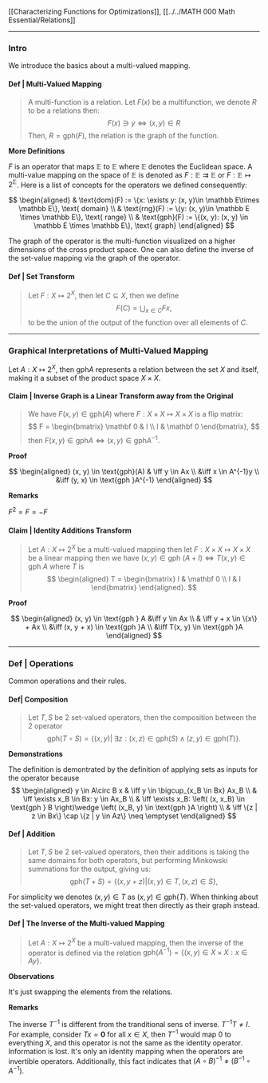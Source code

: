 [[Characterizing Functions for Optimizations]], 
[[../../MATH 000 Math Essential/Relations]]

---
### **Intro**

We introduce the basics about a multi-valued mapping. 

#### **Def | Multi-Valued Mapping**

> A multi-function is a relation. 
> Let $F(x)$ be a multifunction, we denote $R$ to be a relations then: 
> $$
> F(x) \ni y \iff (x, y)\in R
> $$
> Then, $R = \text{gph}(F)$, the relation is the graph of the function. 

**More Definitions**

$F$ is an operator that maps $\mathbb E$ to $\mathbb E$ where $\mathbb E$ denotes the Euclidean space. 
A multi-value mapping on the space of $\mathbb E$ is denoted as $F: \mathbb E\rightrightarrows\mathbb E$ or $F: \mathbb E \mapsto 2^{\mathbb E}$. 
Here is a list of concepts for the operators we defined consequently: 

$$
\begin{aligned}
    & \text{dom}(F) := \{x: \exists y: (x, y)\in \mathbb E\times \mathbb E\}, \text{ domain}
    \\
    & \text{rng}(F) := \{y: (x, y)\in \mathbb E \times \mathbb E\}, \text{ range}
    \\
    & \text{gph}(F) := \{(x, y): (x, y) \in \mathbb E \times \mathbb E\}, \text{ graph}
\end{aligned}
$$

The graph of the operator is the multi-function visualized on a higher dimensions of the cross product space. 
One can also define the inverse of the set-value mapping via the graph of the operator. 


#### **Def | Set Transform**

> Let $F: X \mapsto 2^X$, then let $C\subseteq X$, then we define 
> $$
>   F(C) = \bigcup_{x\in C} Fx, 
> $$
> to be the union of the output of the function over all elements of $C$. 




---
### **Graphical Interpretations of Multi-Valued Mapping**

Let $A: X \mapsto 2^X$, then $\text{gph}A$ represents a relation between the set $X$ and itself, making it a subset of the product space $X\times X$. 

#### **Claim | Inverse Graph is a Linear Transform away from the Original**
> We have $F(x, y)\in \text{gph}(A)$ where $F: X\times X\mapsto X\times X$ is a flip matrix: 
> $$
> F = 
> \begin{bmatrix}
>     \mathbf 0 & I \\ I & \mathbf 0
> \end{bmatrix}, 
> $$
> then $F(x, y)\in \text{gph}A \iff (x, y)\in \text{gph}A^{-1}$. 

**Proof**

$$
\begin{aligned}
    (x, y) \in \text{gph}(A) 
    & \iff
    y \in Ax
    \\
    &\iff 
    x \in A^{-1}y
    \\
    &\iff (y, x) \in \text{gph }A^{-1}
\end{aligned}
$$

**Remarks**

$F^2 = F = -F$

#### **Claim | Identity Additions Transform**
> Let $A: X\mapsto 2^X$ be a multi-valued mapping then let $F: X\times X \mapsto X\times X$ be a linear mapping then we have $(x, y)\in \text{gph }(A + I)\iff T(x, y)\in \text{gph }A$ where $T$ is 
> $$
> \begin{aligned}
>     T = \begin{bmatrix}
>         I & \mathbf 0 \\ I & I
>     \end{bmatrix}
> \end{aligned}. 
> $$

**Proof**

$$
\begin{aligned}
    (x, y) \in \text{gph } A 
    &\iff y \in Ax 
    \\
    & \iff 
    y + x \in \{x\} + Ax
    \\
    &\iff 
    (x, y + x) \in \text{gph }A
    \\
    &\iff 
    T(x, y) \in \text{gph }A
\end{aligned}
$$




---
### **Def | Operations**

Common operations and their rules. 

#### **Def| Composition**
> Let $T, S$ be 2 set-valued operators, then the composition between the 2 operator 
> $$
> \text{gph}(T\circ S)= \{(x, y)|\; \exists z : (x, z)\in \text{gph}(S) \wedge (z, y)\in \text{gph}(T)\}. 
> $$

**Demonstrations**

The definition is demontrated by the definition of applying sets as inputs for the operator because 
$$
\begin{aligned}
    y \in A\circ B x 
    & \iff 
    y \in \bigcup_{x_B \in Bx} Ax_B
    \\
    & \iff 
    \exists x_B \in Bx: y \in Ax_B
    \\
    & \iff
    \exists x_B: \left(
        (x, x_B) \in \text{gph } B 
    \right)\wedge
    \left(
        (x_B, y) \in \text{gph }A
    \right)
    \\
    & \iff 
    \{z | z \in Bx\} \cap \{z | y \in Az\} \neq \emptyset
\end{aligned}  
$$






#### **Def | Addition**
> Let $T, S$ be 2 set-valued operators, then their additions is taking the same domains for both operators, but performing Minkowski summations for the output, giving us: 
> $$
> \text{gph}(T + S) = \{(x, y + z)|(x, y)\in T, (x, z)\in S\}, 
> $$

For simplicity we denotes $(x, y)\in T$ as $(x, y)\in \text{gph}(T)$. When thinking about the set-valued operators, we might treat then directly as their graph instead. 


#### **Def | The Inverse of the Multi-valued Mapping**
> Let $A:  X \mapsto  2^X$  be a multi-valued mapping, then the inverse of the operator is defined via the relation $\text{gph}(A^{-1}) = \{(x, y)\in X \times X : x \in Ay\}$. 

**Observations**

It's just swapping the elements from the relations. 


**Remarks**

The inverse $T^{-1}$ is different from the tranditional sens of inverse. 
$T^{-1}T \neq I$. 
For example, consider $T x = \mathbf 0$ for all $x \in X$, then $T^{-1}$ would map $0$ to everything $X$, and this operator is not the same as the identity operator. 
Information is lost. 
It's only an identity mapping when the operators are invertible operators. 
Additionally, this fact indicates that $(A\circ B)^{-1}\neq (B^{-1}\circ A^{-1})$. 